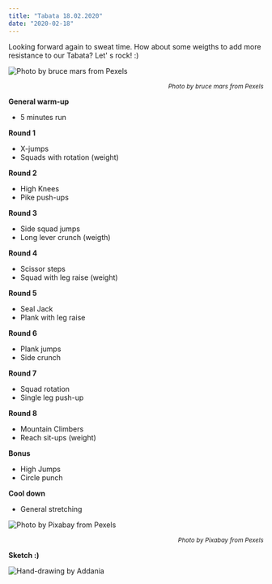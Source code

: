 ```yaml
---
title: "Tabata 18.02.2020"
date: "2020-02-18"
---
```


Looking forward again to sweat time. How about some weigths to add more resistance to our Tabata? Let' s rock! :)

![](https://i.imgur.com/fv0i0lS.jpg "Photo by bruce mars from Pexels")<p style="font-size: 12px; text-align: right">*Photo by bruce mars from Pexels*</p>

**General warm-up**
- 5 minutes run

**Round 1**
- X-jumps
- Squads with rotation (weight)

**Round 2**
- High Knees
- Pike push-ups

**Round 3**
- Side squad jumps
- Long lever crunch (weigth)

**Round 4**
- Scissor steps
- Squad with leg raise (weight)

**Round 5**
- Seal Jack
- Plank with leg raise

**Round 6**
- Plank jumps
- Side crunch

**Round 7**
- Squad rotation
- Single leg push-up

**Round 8**
- Mountain Climbers
- Reach sit-ups (weight)

**Bonus**
- High Jumps
- Circle punch

**Cool down**
- General stretching


![](https://i.imgur.com/ImF7K9t.jpg "Photo by Pixabay from Pexels")<p style="font-size: 12px; text-align: right">*Photo by Pixabay from Pexels*</p>

**Sketch :)**

![](https://i.imgur.com/6DIql1A.jpg "Hand-drawing by Addania")
